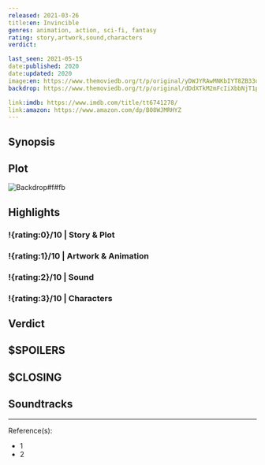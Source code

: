 ```yaml
---
released: 2021-03-26
title:en: Invincible
genres: animation, action, sci-fi, fantasy
rating: story,artwork,sound,characters
verdict:

last_seen: 2021-05-15
date:published: 2020
date:updated: 2020
image:en: https://www.themoviedb.org/t/p/original/yDWJYRAwMNKbIYT8ZB33qy84uzO.jpg
backdrop: https://www.themoviedb.org/t/p/original/dDdXTkM2mFcIiXbbNjT1paIPYXI.jpg

link:imdb: https://www.imdb.com/title/tt6741278/
link:amazon: https://www.amazon.com/dp/B08WJMRHYZ
---
```



## Synopsis

## Plot

![Backdrop#f#fb](https://www.themoviedb.org/t/p/original/6UH52Fmau8RPsMAbQbjwN3wJSCj.jpg "Source: TMDB")

## Highlights

### !{rating:0}/10 | Story & Plot

### !{rating:1}/10 | Artwork & Animation

### !{rating:2}/10 | Sound

### !{rating:3}/10 | Characters

## Verdict

## $SPOILERS

## $CLOSING

## Soundtracks

***
Reference(s):

- 1
- 2
